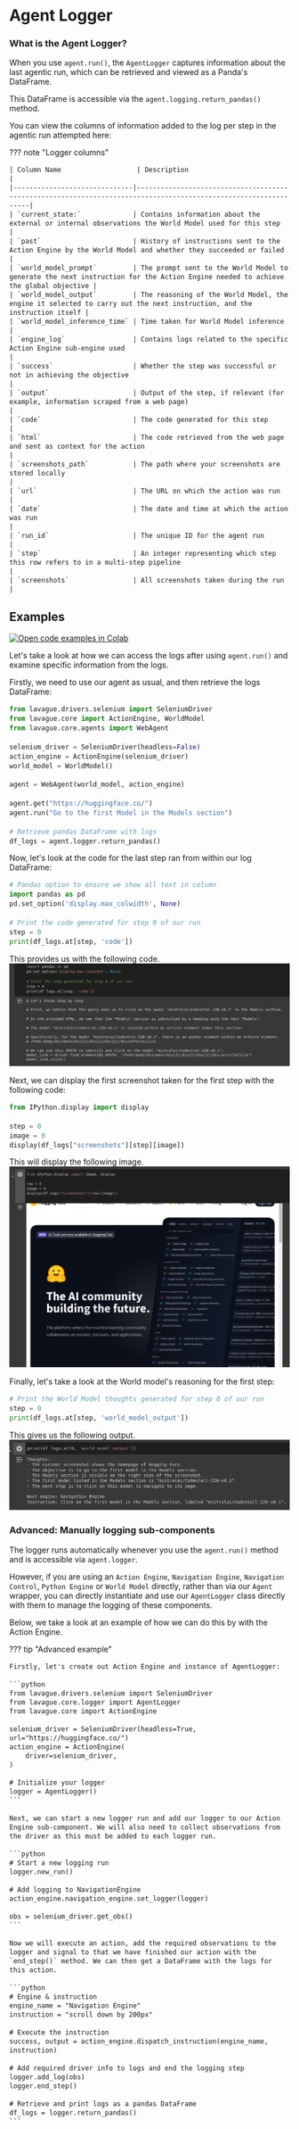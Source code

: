 # Agent Logger

### What is the Agent Logger?

When you use `agent.run()`, the `AgentLogger` captures information about the last agentic run, which can be retrieved and viewed as a Panda's DataFrame. 

This DataFrame is accessible via the `agent.logging.return_pandas()` method.

You can view the columns of information added to the log per step in the agentic run attempted here:

??? note "Logger columns"

    | Column Name                   | Description                                                                                                     |
    |------------------------------|-----------------------------------------------------------------------------------------------------------------|
    | `current_state:`             | Contains information about the external or internal observations the World Model used for this step              |
    | `past`                       | History of instructions sent to the Action Engine by the World Model and whether they succeeded or failed       |
    | `world_model_prompt`         | The prompt sent to the World Model to generate the next instruction for the Action Engine needed to achieve the global objective |
    | `world_model_output`         | The reasoning of the World Model, the engine it selected to carry out the next instruction, and the instruction itself |
    | `world_model_inference_time` | Time taken for World Model inference                                                                            |
    | `engine_log`                 | Contains logs related to the specific Action Engine sub-engine used                                            |
    | `success`                    | Whether the step was successful or not in achieving the objective                                              |
    | `output`                     | Output of the step, if relevant (for example, information scraped from a web page)                              |
    | `code`                       | The code generated for this step                                                                                |
    | `html`                       | The code retrieved from the web page and sent as context for the action                                          |
    | `screenshots_path`           | The path where your screenshots are stored locally                                                             |
    | `url`                        | The URL on which the action was run                                                                             |
    | `date`                       | The date and time at which the action was run                                                                   |
    | `run_id`                     | The unique ID for the agent run                                                                                 |
    | `step`                       | An integer representing which step this row refers to in a multi-step pipeline                                   |
    | `screenshots`                | All screenshots taken during the run                                                                            |

## Examples

<a target="_blank" href="https://colab.research.google.com/github/lavague-ai/lavague/blob/main/docs/docs/learn/notebooks/logger.ipynb">
<img src="https://colab.research.google.com/assets/colab-badge.svg" alt="Open code examples in Colab"></a>

Let's take a look at how we can access the logs after using `agent.run()` and examine specific information from the logs.

Firstly, we need to use our agent as usual, and then retrieve the logs DataFrame:

```python
from lavague.drivers.selenium import SeleniumDriver
from lavague.core import ActionEngine, WorldModel
from lavague.core.agents import WebAgent

selenium_driver = SeleniumDriver(headless=False)
action_engine = ActionEngine(selenium_driver)
world_model = WorldModel()

agent = WebAgent(world_model, action_engine)

agent.get("https://huggingface.co/")
agent.run("Go to the first Model in the Models section")

# Retrieve pandas DataFrame with logs
df_logs = agent.logger.return_pandas()
```

Now, let's look at the code for the last step ran from within our log DataFrame:
```python
# Pandas option to ensure we show all text in column
import pandas as pd
pd.set_option('display.max_colwidth', None)

# Print the code generated for step 0 of our run
step = 0
print(df_logs.at[step, 'code'])
```

This provides us with the following code.
![code](../../assets/code.png)

Next, we can display the first screenshot taken for the first step with the following code:

```python
from IPython.display import display

step = 0
image = 0
display(df_logs["screenshots"][step][image])
```
This will display the following image.
![screenshot](../../assets/screenshot-2.png)

Finally, let's take a look at the World model's reasoning for the first step:

```python
# Print the World Model thoughts generated for step 0 of our run
step = 0
print(df_logs.at[step, 'world_model_output'])
```

This gives us the following output.
![code](../../assets/thoughts.png)

### Advanced: Manually logging sub-components

The logger runs automatically whenever you use the `agent.run()` method and is accessible via `agent.logger`. 

However, if you are using an `Action Engine`, `Navigation Engine`, `Navigation Control`, `Python Engine` or `World Model` directly, rather than via our `Agent` wrapper, you can directly instantiate and use our `AgentLogger` class directly with them to manage the logging of these components.

Below, we take a look at an example of how we can do this by with the Action Engine.

??? tip "Advanced example"

    Firstly, let's create out Action Engine and instance of AgentLogger:

    ```python
    from lavague.drivers.selenium import SeleniumDriver
    from lavague.core.logger import AgentLogger
    from lavague.core import ActionEngine

    selenium_driver = SeleniumDriver(headless=True, url="https://huggingface.co/")
    action_engine = ActionEngine(
        driver=selenium_driver,
    )

    # Initialize your logger
    logger = AgentLogger()
    ```

    Next, we can start a new logger run and add our logger to our Action Engine sub-component. We will also need to collect observations from the driver as this must be added to each logger run.

    ```python
    # Start a new logging run
    logger.new_run()

    # Add logging to NavigationEngine
    action_engine.navigation_engine.set_logger(logger)

    obs = selenium_driver.get_obs()
    ```

    Now we will execute an action, add the required observations to the logger and signal to that we have finished our action with the `end_step()` method. We can then get a DataFrame with the logs for this action.

    ```python
    # Engine & instruction
    engine_name = "Navigation Engine"
    instruction = "scroll down by 200px"

    # Execute the instruction
    success, output = action_engine.dispatch_instruction(engine_name, instruction)

    # Add required driver info to logs and end the logging step
    logger.add_log(obs)
    logger.end_step()

    # Retrieve and print logs as a pandas DataFrame
    df_logs = logger.return_pandas()
    ```
